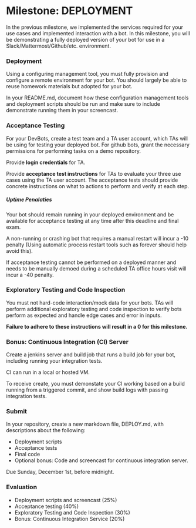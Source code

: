 # Milestone: DEPLOYMENT

In the previous milestone, we implemented the services required for your use cases and implemented interaction with a bot. In this milestone, you will be demonstrating a fully deployed version of your bot for use in a Slack/Mattermost/Github/etc. environment.

### Deployment

Using a configuring management tool, you must fully provision and configure a remote environment for your bot. You should largely be able to reuse homework materials but adopted for your bot.

In your README.md, document how these configuration management tools and deployment scripts should be run and make sure to include demonstrate running them in your screencast.

### Acceptance Testing

For your DevBots, create a test team and a TA user account, which TAs will be using for testing your deployed bot. For github bots, grant the necessary permissions for performing tasks on a demo repository. 

Provide **login credentials** for TA.

Provide **acceptance test instructions** for TAs to evaluate your three use cases using the TA user account. The acceptance tests should provide concrete instructions on what to actions to perform and verify at each step.

##### Uptime Penalaties

Your bot should remain running in your deployed environment and be available for acceptance testing at any time after this deadline and final exam.

A non-running or crashing bot that requires a manual restart will incur a -10 penalty (Using automatic process restart tools such as forever should help avoid this).

If acceptance testing cannot be performed on a deployed manner and needs to be manually demoed during a scheduled TA office hours visit will incur a -40 penalty.

### Exploratory Testing and Code Inspection

You must not hard-code interaction/mock data for your bots. TAs will perform additional exploratory testing and code inspection to verify bots perform as expected and handle edge cases and error in inputs. 

**Failure to adhere to these instructions will result in a 0 for this milestone.**

### Bonus: Continuous Integration (CI) Server

Create a jenkins server and build job that runs a build job for your bot, including running your integration tests. 

CI can run in a local or hosted VM.

To receive create, you must demonstate your CI working based on a build running from a triggered commit, and show build logs with passing integration tests.

### Submit

In your repository, create a new markdown file, DEPLOY.md, with descriptions about the following:

* Deployment scripts
* Acceptance tests
* Final code
* Optional bonus: Code and screencast for continuous integration server.

Due Sunday, December 1st, before midnight.

### Evaluation

* Deployment scripts and screencast (25%)
* Acceptance testing (40%)
* Exploratory Testing and Code Inspection (30%)
* Bonus: Continuous Integration Service (20%)
